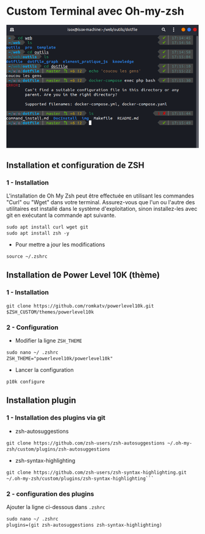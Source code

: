 # Custom Terminal avec Oh-my-zsh

[![Custom terminal](../../img/custom_terminal.png)](https://raw.githubusercontent.com/theomeunier/dotfile/master/img/custom_terminal.png)


## Installation et configuration de ZSH

### 1 - Installation 

L'installation de Oh My Zsh peut être effectuée en utilisant les commandes "Curl" ou "Wget" dans votre terminal. Assurez-vous que l'un ou l'autre des utilitaires est installé dans le système d'exploitation, sinon installez-les avec git en exécutant la commande apt suivante.

```shell
sudo apt install curl wget git
sudo apt install zsh -y
```

- Pour mettre a jour les modifications 
```shell
source ~/.zshrc
```

## Installation de Power Level 10K (thème)

### 1 - Installation

```shell
git clone https://github.com/romkatv/powerlevel10k.git $ZSH_CUSTOM/themes/powerlevel10k
```

### 2 - Configuration

- Modifier la ligne `ZSH_THEME`

```shell
sudo nano ~/ .zshrc 
ZSH_THEME="powerlevel10k/powerlevel10k"
```
- Lancer la configuration 
```shell
p10k configure
```

## Installation plugin

### 1 - Installation des plugins via git
- zsh-autosuggestions
```shell
git clone https://github.com/zsh-users/zsh-autosuggestions ~/.oh-my-zsh/custom/plugins/zsh-autosuggestions
```
- zsh-syntax-highlighting
```shell
git clone https://github.com/zsh-users/zsh-syntax-highlighting.git ~/.oh-my-zsh/custom/plugins/zsh-syntax-highlighting```
```
### 2 - configuration des plugins

Ajouter la ligne ci-dessous dans `.zshrc`

```shell
sudo nano ~/ .zshrc 
plugins=(git zsh-autosuggestions zsh-syntax-highlighting)
```